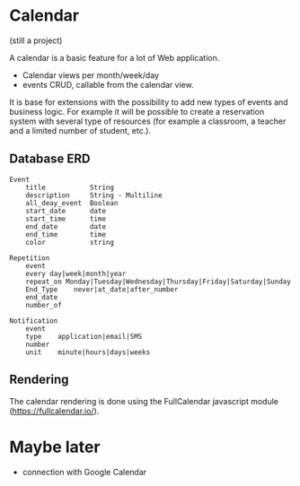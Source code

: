 # Calendar

(still a project)

A calendar is a basic feature for a lot of Web application. 

* Calendar views per month/week/day
* events CRUD, callable from the calendar view.

It is base for extensions with the possibility to add new types of events and business logic.
For example it will be possible to create a reservation system with several type of resources (for example a classroom, a teacher and a limited number of student, etc.).

## Database ERD

    Event
        title           String
        description     String - Multiline
        all_deay_event  Boolean
        start_date      date
        start_time      time
        end_date        date
        end_time        time
        color           string
        
    Repetition
        event
        every day|week|month|year
        repeat_on Monday|Tuesday|Wednesday|Thursday|Friday|Saturday|Sunday
        End_Type    never|at_date|after_number
        end_date
        number_of
        
    Notification
        event
        type    application|email|SMS
        number
        unit    minute|hours|days|weeks
        
    
## Rendering

The calendar rendering is done using the FullCalendar javascript module (https://fullcalendar.io/).

# Maybe later

* connection with Google Calendar
